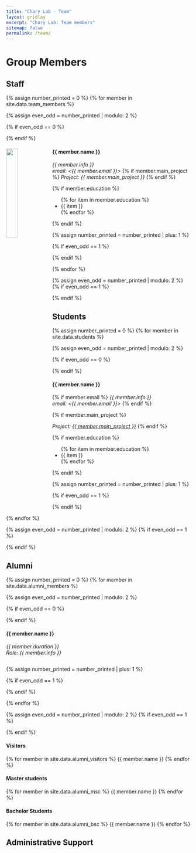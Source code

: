 ```yaml
---
title: "Chary Lab - Team"
layout: gridlay
excerpt: "Chary Lab: Team members"
sitemap: false
permalink: /team/
---
```


# Group Members

<!-- **We are hiring a staff scientist or lab tech with experience in applied mathematics or linguistics** ([Posting](https://career4.successfactors.com/career?career%5fns=job%5flisting&company=C0000274692P&navBarLevel=JOB%5fSEARCH&rcm%5fsite%5flocale=en%5fUS&site=VjItcmY2YVFFcnJMYWhIb3RmMzhTYU9Ldz09&career_job_req_id=61405&selected_lang=en_US&jobAlertController_jobAlertId=&jobAlertController_jobAlertName=&browserTimeZone=America/New_York&_s.crb=72qRUkH9U2GHu6eq2KFRSpEEpABNEMoArYE%2fp6iHMMM%3d">Posting){:target="_blank"}) -->

## Staff

{% assign number_printed = 0 %}
{% for member in site.data.team_members %}

{% assign even_odd = number_printed | modulo: 2 %}

{% if even_odd == 0 %}

<div class="row">
{% endif %}

<div class="col-sm-6 clearfix">
  <img src="{{ site.baseurl }}/images/teampic/{{ member.photo }}" class="img-responsive" width="25%" style="float: left" />
  <h4>{{ member.name }}</h4>
  <i>{{ member.info }}<br>email: <{{ member.email }}></i>
  {% if member.main_project %}
  <i> Project: {{ member.main_project }}</i>
  {% endif %}
  
  {% if member.education %}
  <ul style="overflow: hidden">
    {% for item in member.education %}
      <li> {{ item }} </li>
    {% endfor %}
  </ul>
  {% endif %}
</div>

{% assign number_printed = number_printed | plus: 1 %}

{% if even_odd == 1 %}

</div>
{% endif %}

{% endfor %}

{% assign even_odd = number_printed | modulo: 2 %}
{% if even_odd == 1 %}

</div>
{% endif %}

## Students

{% assign number_printed = 0 %}
{% for member in site.data.students %}

{% assign even_odd = number_printed | modulo: 2 %}

{% if even_odd == 0 %}

<div class="row">
{% endif %}

<div class="col-sm-6 clearfix">
  <h4>{{ member.name }}</h4>

{% if member.email %}
<i>{{ member.info }}<br>email: <{{ member.email }}></i>
{% endif %}

{% if member.main_project %}

<i> Project: <a href="{{ member.main_project_link }}">{{ member.main_project }}</a></i>
{% endif %}

  <!-- Do I want to make a list when I probably will only list the student's most recent education?-->

{% if member.education %}

  <ul style="overflow: hidden">
    {% for item in member.education %}
      <li> {{ item }} </li>
    {% endfor %}
  </ul>
  {% endif %}

</div>

{% assign number_printed = number_printed | plus: 1 %}

{% if even_odd == 1 %}

</div>
{% endif %}

{% endfor %}

{% assign even_odd = number_printed | modulo: 2 %}
{% if even_odd == 1 %}

</div>
{% endif %}

## Alumni

{% assign number_printed = 0 %}
{% for member in site.data.alumni_members %}

{% assign even_odd = number_printed | modulo: 2 %}

{% if even_odd == 0 %}

<div class="row">
{% endif %}

<div class="col-sm-6 clearfix">
  <h4>{{ member.name }}</h4>
  <i>{{ member.duration }} <br> Role: {{ member.info }}</i>
  <ul style="overflow: hidden">

  </ul>
</div>

{% assign number_printed = number_printed | plus: 1 %}

{% if even_odd == 1 %}

</div>
{% endif %}

{% endfor %}

{% assign even_odd = number_printed | modulo: 2 %}
{% if even_odd == 1 %}

</div>
{% endif %}

<div class="row">

<div class="col-sm-4 clearfix">
<h4>Visitors</h4>
{% for member in site.data.alumni_visitors %}
{{ member.name }}
{% endfor %}
</div>

<div class="col-sm-4 clearfix">
<h4>Master students</h4>
{% for member in site.data.alumni_msc %}
{{ member.name }}
{% endfor %}
</div>

<div class="col-sm-4 clearfix">
<h4>Bachelor Students</h4>
{% for member in site.data.alumni_bsc %}
{{ member.name }}
{% endfor %}
</div>

</div>

## Administrative Support
